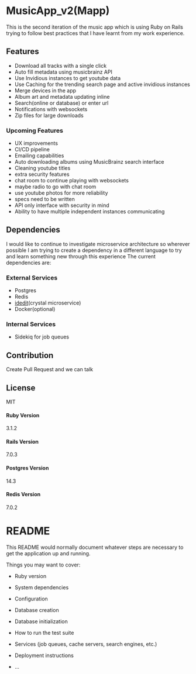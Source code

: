 # MusicApp_v2(Mapp)

This is the second iteration of the music app which is using Ruby on Rails trying to follow best practices that I have learnt from my work experience.

## Features

- Download all tracks with a single click
- Auto fill metadata using musicbrainz API
- Use Invidious instances to get youtube data
- Use Caching for the trending search page and active invidious instances
- Merge devices in the app
- Album art and metadata updating inline
- Search(online or database) or enter url
- Notifications with websockets
- Zip files for large downloads

### Upcoming Features

- UX improvements
- CI/CD pipeline
- Emailing capabilities
- Auto downloading albums using MusicBrainz search interface
- Cleaning youtube titles
- extra security features
- chat room to continue playing with websockets
- maybe radio to go with chat room
- use youtube photos for more reliability
- specs need to be written
- API only interface with security in mind
- Ability to have multiple independent instances communicating

## Dependencies

I would like to continue to investigate microservice architecture so wherever possible I am trying to create a dependency in a different language to try and learn something new through this experience
The current dependencies are:
### External Services
- Postgres
- Redis
- [idedit](https://github.com/h4ppyr0gu3/idedit/)(crystal microservice)
- Docker(optional)

### Internal Services
- Sidekiq for job queues

## Contribution

Create Pull Request and we can talk

## License 

MIT

#### Ruby Version
3.1.2
#### Rails Version
7.0.3
#### Postgres Version
14.3
#### Redis Version
7.0.2

# README

This README would normally document whatever steps are necessary to get the
application up and running.

Things you may want to cover:

* Ruby version

* System dependencies

* Configuration

* Database creation

* Database initialization

* How to run the test suite

* Services (job queues, cache servers, search engines, etc.)

* Deployment instructions

* ...

